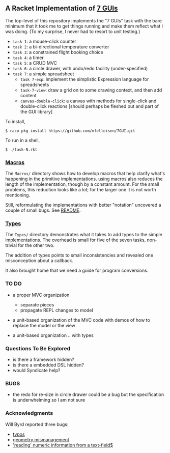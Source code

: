 
## A Racket Implementation of [7 GUIs](https://eugenkiss.github.io/7guis/)

The top-level of this repository implements the "7 GUIs" task with the bare
minimum that it took me to get things running and make them reflect what I
was doing. (To my surprise, I never had to resort to unit testing.) 

- `task 1`: a mouse-click counter 
- `task 2`: a bi-directional temperature converter 
- `task 3`: a constrained flight booking choice 
- `task 4`: a timer 
- `task 5`: a CRUD MVC 
- `task 6`: a circle drawer, with undo/redo facility (under-specified)
- `task 7`: a simple spreadsheet
  - `task 7-exp`: implement the simplistic Expression language for spreadsheets
  - `task-7-view`: draw a grid on to some drawing context, and then add content 
  - `canvas-double-click`: a canvas with methods for single-click and double-click reactions
    [should perhaps be fleshed out and part of the GUI library]

To install, 
```
$ raco pkg install https://github.com/mfelleisen/7GUI.git 
```

To run in a shell, 
```
$ ./task-N.rkt 
```

### [Macros](Macros/)

The `Macros/` directory shows how to develop macros that help clarify what's
happening in the primitive implementations. using macros also reduces the
length of the implementation, though by a constant amount. For the small
problems, this reduction looks like a lot; for the larger one it is not
worth mentioning. 

Still, reformulating the implementations with better "notation" uncovered a
couple of small bugs. See [README](Macros/README.md).


### [Types](Types/)

The `Types/` directory demonstrates what it takes to add types to the
simple implementations. The overhead is small for five of the seven tasks,
non-trivial for the other two. 

The addition of types points to small inconsistencies and revealed one
misconception about a callback. 

It also brought home that we need a guide for program conversions. 

### TO DO 

- a proper MVC organization 
  - separate pieces 
  - propagate REPL changes to model
- a unit-based organization of the MVC code with demos of how to replace
  the model or the view 

- a unit-based organization .. with types 

### Questions To Be Explored

- is there a framework hidden? 
- is there a embedded DSL hidden? 
- would Syndicate help? 

### BUGS 

- the redo for re-size in circle drawer could be a bug but the
  specification is underwhelming so I am not sure 

### Acknowledgments 

Will Byrd reported three bugs: 

- [typos](https://github.com/mfelleisen/7GUI/commit/f90261a6790ed34f08afeb42f33e1fa646e7b543)
- [geometry mismanagement](https://github.com/mfelleisen/7GUI/commit/c83ca4ccdbbc8e665019825c3280f9d5c003e146)
- ['reading' numeric information from a text-field$](https://github.com/mfelleisen/7GUI/commit/13f00394789c21ae5dd9dd5bda003d449cdaf1f7)



